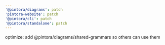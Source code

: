 ```yaml
---
'@pintora/diagrams': patch
'pintora-website': patch
'@pintora/cli': patch
'@pintora/standalone': patch
---
```


optimize: add @pintora/diagrams/shared-grammars so others can use them
